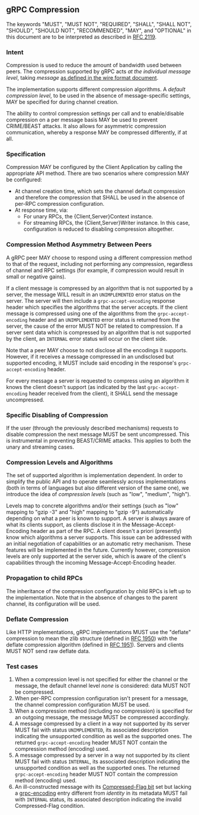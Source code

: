 ## gRPC Compression

The keywords "MUST", "MUST NOT", "REQUIRED", "SHALL", "SHALL NOT", "SHOULD",
"SHOULD NOT", "RECOMMENDED",  "MAY", and "OPTIONAL" in this document are to be
interpreted as described in [RFC 2119](http://www.ietf.org/rfc/rfc2119.txt).

### Intent

Compression is used to reduce the amount of bandwidth used between peers. The
compression supported by gRPC acts _at the individual message level_, taking
_message_ [as defined in the wire format
document](PROTOCOL-HTTP2.md).

The implementation supports different compression algorithms. A _default
compression level_, to be used in the absence of message-specific settings, MAY
be specified for during channel creation.

The ability to control compression settings per call and to enable/disable
compression on a per message basis MAY be used to prevent CRIME/BEAST attacks.
It also allows for asymmetric compression communication, whereby a response MAY
be compressed differently, if at all.

### Specification

Compression MAY be configured by the Client Application by calling the
appropriate API method. There are two scenarios where compression MAY be
configured:

+  At channel creation time, which sets the channel default compression and
   therefore the compression that SHALL be used in the absence of per-RPC
   compression configuration.
+  At response time, via:
   +  For unary RPCs, the {Client,Server}Context instance.
   +  For streaming RPCs, the {Client,Server}Writer instance. In this case,
      configuration is reduced to disabling compression altogether.

### Compression Method Asymmetry Between Peers

A gRPC peer MAY choose to respond using a different compression method to that
of the request, including not performing any compression, regardless of channel
and RPC settings (for example, if compression would result in small or negative
gains).

If a client message is compressed by an algorithm that is not supported
by a server, the message WILL result in an `UNIMPLEMENTED` error status on the
server. The server will then include a `grpc-accept-encoding` response
header which specifies the algorithms that the server accepts. If the client
message is compressed using one of the algorithms from the `grpc-accept-encoding` header
and an `UNIMPLEMENTED` error status is returned from the server, the cause of the error
MUST NOT be related to compression. If a server sent data which is compressed by an algorithm
that is not supported by the client, an `INTERNAL` error status will occur on the client side.

Note that a peer MAY choose to not disclose all the encodings it supports.
However, if it receives a message compressed in an undisclosed but supported
encoding, it MUST include said encoding in the response's `grpc-accept-encoding`
header.

For every message a server is requested to compress using an algorithm it knows
the client doesn't support (as indicated by the last `grpc-accept-encoding`
header received from the client), it SHALL send the message uncompressed.

### Specific Disabling of Compression

If the user (through the previously described mechanisms) requests to disable
compression the next message MUST be sent uncompressed. This is instrumental in
preventing BEAST/CRIME attacks. This applies to both the unary and streaming
cases.

### Compression Levels and Algorithms

The set of supported algorithm is implementation dependent. In order to simplify
the public API and to operate seamlessly across implementations (both in terms
of languages but also different version of the same one), we introduce the idea
of _compression levels_ (such as "low", "medium", "high").

Levels map to concrete algorithms and/or their settings (such as "low" mapping
to "gzip -3" and "high" mapping to "gzip -9") automatically depending on what a
peer is known to support. A server is always aware of what its clients support,
as clients disclose it in the Message-Accept-Encoding header as part of the
RPC. A client doesn't a priori (presently) know which algorithms a
server supports. This issue can be addressed with an initial negotiation of
capabilities or an automatic retry mechanism. These features will be implemented
in the future. Currently however, compression levels are only supported at the
server side, which is aware of the client's capabilities through the incoming
Message-Accept-Encoding header.

### Propagation to child RPCs

The inheritance of the compression configuration by child RPCs is left up to the
implementation. Note that in the absence of changes to the parent channel, its
configuration will be used.

### Deflate Compression

Like HTTP implementations, gRPC implementations MUST use the "deflate"
compression to mean the zlib structure (defined in
[RFC 1950](https://datatracker.ietf.org/doc/html/rfc1950))
with the deflate compression algorithm (defined in
[RFC 1951](https://datatracker.ietf.org/doc/html/rfc1951)).
Servers and clients MUST NOT send raw deflate data.

### Test cases

1. When a compression level is not specified for either the channel or the
message, the default channel level _none_ is considered: data MUST NOT be
compressed.
1. When per-RPC compression configuration isn't present for a message, the
channel compression configuration MUST be used.
1. When a compression method (including no compression) is specified for an
outgoing message, the message MUST be compressed accordingly.
1. A message compressed by a client in a way not supported by its server MUST
fail with status `UNIMPLEMENTED`, its associated description indicating the
unsupported condition as well as the supported ones. The returned
`grpc-accept-encoding` header MUST NOT contain the compression method
(encoding) used.
1. A message compressed by a server in a way not supported by its client MUST
fail with status `INTERNAL`, its associated description indicating the
unsupported condition as well as the supported ones. The returned
`grpc-accept-encoding` header MUST NOT contain the compression method
(encoding) used.
1. An ill-constructed message with its [Compressed-Flag
bit](PROTOCOL-HTTP2.md#compressed-flag)
set but lacking a
[grpc-encoding](PROTOCOL-HTTP2.md#message-encoding)
entry different from _identity_ in its metadata MUST fail with `INTERNAL`
status, its associated description indicating the invalid Compressed-Flag
condition.
